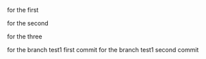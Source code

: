 for the first

for the second



for the three

for the branch test1 first commit
for the branch test1 second commit
